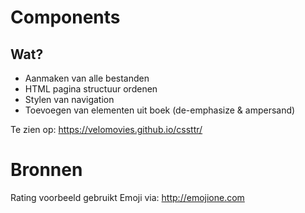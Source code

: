 # Components

## Wat?
* Aanmaken van alle bestanden
* HTML pagina structuur ordenen
* Stylen van navigation
* Toevoegen van elementen uit boek (de-emphasize & ampersand)

Te zien op: 
https://velomovies.github.io/cssttr/

# Bronnen

Rating voorbeeld gebruikt Emoji via: http://emojione.com
